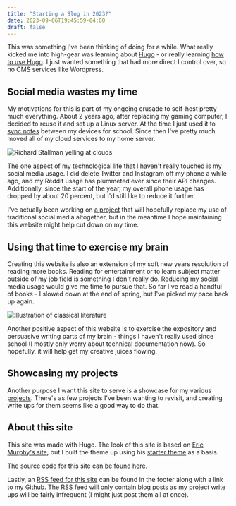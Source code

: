 ```yaml
---
title: "Starting a Blog in 2023?"
date: 2023-09-06T19:45:59-04:00
draft: false
---
```


This was something I've been thinking of doing for a while. What really kicked me into high-gear was learning about [Hugo](https://gohugo.io/) - or really learning [how to use Hugo](https://www.youtube.com/watch?v=ZFL09qhKi5I). I just wanted something that had more direct I control over, so no CMS services like Wordpress.

## Social media wastes my time

My motivations for this is part of my ongoing crusade to self-host pretty much everything. About 2 years ago, after replacing my gaming computer, I decided to reuse it and set up a Linux server. At the time I just used it to [sync notes](https://syncthing.net/) between my devices for school. Since then I've pretty much moved all of my cloud services to my home server.

![Richard Stallman yelling at clouds](/images/posts/starting-a-blog-in-2023/gnu-man-yells-at-cloud.jpg)

The one aspect of my technological life that I haven't really touched is my social media usage. I did delete Twitter and Instagram off my phone a while ago, and my Reddit usage has plummeted ever since their API changes. Additionally, since the start of the year, my overall phone usage has dropped by about 20 percent, but I'd still like to reduce it further. 

I've actually been working on [a project](/projects/filterfeed) that will hopefully replace my use of traditional social media altogether, but in the meantime I hope maintaining this website might help cut down on my time.

## Using that time to exercise my brain

Creating this website is also an extension of my soft new years resolution of reading more books. Reading for entertainment or to learn subject matter outside of my job field is something I don't really do. Reducing my social media usage would give me time to pursue that. So far I've read a handful of books - I slowed down at the end of spring, but I've picked my pace back up again.

![Illustration of classical literature](/images/posts/starting-a-blog-in-2023/paradiso-canto-31.jpg "Paradiso Canto XXXI - Dore")

Another positive aspect of this website is to exercise the expository and persuasive writing parts of my brain - things I haven't really used since school (I mostly only worry about technical documentation now). So hopefully, it will help get my creative juices flowing.

## Showcasing my projects

Another purpose I want this site to serve is a showcase for my various [projects](/projects). There's as few projects I've been wanting to revisit, and creating write ups for them seems like a good way to do that.

## About this site

This site was made with Hugo. The look of this site is based on [Eric Murphy's site](https://github.com/ericmurphyxyz/ericmurphy.xyz), but I built the theme up using his [starter theme](https://github.com/ericmurphyxyz/hugo-starter-theme) as a basis.

The source code for this site can be found [here](https://github.com/SPIGS/parkerspielvogeldotcom).

Lastly, an [RSS feed for this site](/index.xml) can be found in the footer along with a link to my Github. The RSS feed will only contain blog posts as my project write ups will be fairly infrequent (I might just post them all at once).